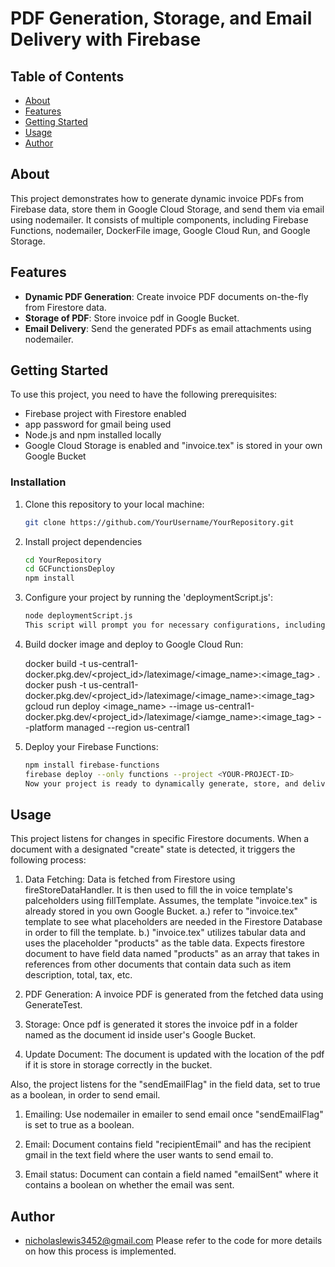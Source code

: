 # PDF Generation, Storage, and Email Delivery with Firebase


## Table of Contents

- [About](#about)
- [Features](#features)
- [Getting Started](#getting-started)
- [Usage](#usage)
- [Author](#author)

## About

This project demonstrates how to generate dynamic invoice PDFs from Firebase data, store them in Google Cloud Storage, and send them via email using nodemailer. It consists of multiple components, including Firebase Functions, nodemailer, DockerFile image, Google Cloud Run, and Google Storage.

## Features

- **Dynamic PDF Generation**: Create invoice PDF documents on-the-fly from Firestore data.
- **Storage of PDF**: Store invoice pdf in Google Bucket.
- **Email Delivery**: Send the generated PDFs as email attachments using nodemailer.

## Getting Started

To use this project, you need to have the following prerequisites:

- Firebase project with Firestore enabled
- app password for gmail being used
- Node.js and npm installed locally
- Google Cloud Storage is enabled and "invoice.tex" is stored in your own Google Bucket

### Installation

1. Clone this repository to your local machine:

   ```bash
   git clone https://github.com/YourUsername/YourRepository.git
2. Install project dependencies

   ```bash
   cd YourRepository
   cd GCFunctionsDeploy
   npm install
   
   
3. Configure your project by running the 'deploymentScript.js':

   ```bash
   node deploymentScript.js
   This script will prompt you for necessary configurations, including Firestore project ID, collection name, app password, email address, google bucket, google cloud run url.
   
4.  Build docker image and deploy to Google Cloud Run:

      docker build -t us-central1-docker.pkg.dev/<project_id>/lateximage/<image_name>:<image_tag> .
      docker push -t us-central1-docker.pkg.dev/<project_id>/lateximage/<image_name>:<image_tag>
      gcloud run deploy <image_name> --image us-central1-docker.pkg.dev/<project_id>/lateximage/<iamge_name>:<image_tag> --platform managed --region us-central1

5. Deploy your Firebase Functions:

   ```bash
   npm install firebase-functions
   firebase deploy --only functions --project <YOUR-PROJECT-ID>
   Now your project is ready to dynamically generate, store, and deliver invoice PDFs via email.
   
## Usage

  This project listens for changes in specific Firestore documents. When a document with a designated "create" state is detected, it triggers the following process:

1. Data Fetching: Data is fetched from Firestore using fireStoreDataHandler. It is then used to fill the in voice template's palceholders using fillTemplate. Assumes, the template "invoice.tex" is already stored in you own Google Bucket.
      a.) refer to "invoice.tex" template to see what placeholders are needed in the Firestore Database in order to fill the template.
      b.) "invoice.tex" utilizes tabular data and uses the placeholder "products" as the table data. Expects firestore document to have field data named "products" as an array that takes in references from other documents       that contain data such as item description, total, tax, etc.

3. PDF Generation: A invoice PDF is generated from the fetched data using GenerateTest.

4. Storage: Once pdf is generated it stores the invoice pdf in a folder named as the document id inside user's Google Bucket.

5. Update Document: The document is updated with the location of the pdf if it is store in storage correctly in the bucket.



   


Also, the project listens for the "sendEmailFlag" in the field data, set to true as a boolean, in order to send email.

   1. Emailing: Use nodemailer in emailer to send email once "sendEmailFlag" is set to true as a boolean.

   2. Email: Document contains field "recipientEmail" and has the recipient gmail in the text field where the user wants to send email to.

   3. Email status: Document can contain a field named "emailSent" where it contains a boolean on whether the email was sent.
   






## Author
   
  - nicholaslewis3452@gmail.com
    Please refer to the code for more details on how this process is implemented.
    
